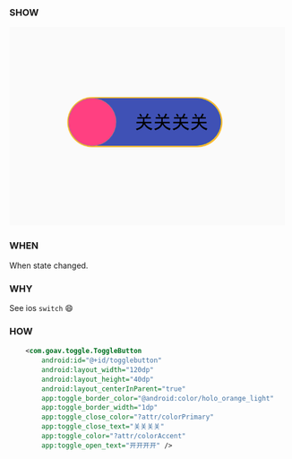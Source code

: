 

### SHOW
![show](./snapshot/QQ20170322-0@2x.png)

### WHEN

When state changed.

### WHY

See ios `switch` :smile:

### HOW

```xml
    <com.goav.toggle.ToggleButton
        android:id="@+id/togglebutton"
        android:layout_width="120dp"
        android:layout_height="40dp"
        android:layout_centerInParent="true"
        app:toggle_border_color="@android:color/holo_orange_light"
        app:toggle_border_width="1dp"
        app:toggle_close_color="?attr/colorPrimary"
        app:toggle_close_text="关关关关"
        app:toggle_color="?attr/colorAccent"
        app:toggle_open_text="开开开开" />
```





